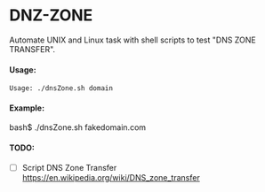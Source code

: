 # DNZ-ZONE
Automate UNIX and Linux task with shell scripts to test "DNS ZONE TRANSFER".

#### Usage:
```
Usage: ./dnsZone.sh domain

```
#### Example:
bash$ ./dnsZone.sh fakedomain.com


#### TODO:
- [ ] Script DNS Zone Transfer
https://en.wikipedia.org/wiki/DNS_zone_transfer


